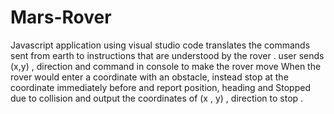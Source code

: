 # Mars-Rover
Javascript application using visual studio code 
translates the commands sent from earth to instructions that are 
understood by the rover .
user sends (x,y) , direction and command in console to make the rover move 
When the rover would enter a coordinate with an obstacle, instead stop at the coordinate 
immediately before and report position, heading and Stopped due to collision and output the coordinates of (x , y) , direction to stop .
